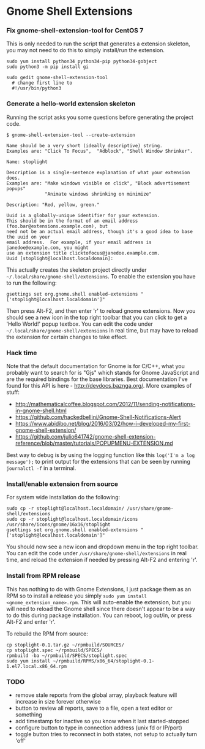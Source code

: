 # Gnome Shell Extensions


### Fix gnome-shell-extension-tool for CentOS 7
This is only needed to run the script that generates a extension skeleton, you may not need to do this to simply install/run the extension.

    sudo yum install python34 python34-pip python34-gobject
    sudo python3 -m pip install gi

    sudo gedit gnome-shell-extension-tool
	  # change first line to
      #!/usr/bin/python3


### Generate a hello-world extension skeleton
Running the script asks you some questions before generating the project code.

    $ gnome-shell-extension-tool --create-extension

	Name should be a very short (ideally descriptive) string.
	Examples are: "Click To Focus",  "Adblock", "Shell Window Shrinker".

	Name: stoplight

	Description is a single-sentence explanation of what your extension does.
	Examples are: "Make windows visible on click", "Block advertisement popups"
		          "Animate windows shrinking on minimize"

	Description: "Red, yellow, green."

	Uuid is a globally-unique identifier for your extension.
	This should be in the format of an email address (foo.bar@extensions.example.com), but
	need not be an actual email address, though it's a good idea to base the uuid on your
	email address.  For example, if your email address is janedoe@example.com, you might
	use an extension title clicktofocus@janedoe.example.com.
	Uuid [stoplight@localhost.localdomain]:

This actually creates the skeleton project directly under `~/.local/share/gnome-shell/extensions`. To enable the extension you have to run the following:

    gsettings set org.gnome.shell enabled-extensions "['stoplight@localhost.localdomain']"

Then press Alt-F2, and then enter 'r' to reload gnome extensions. Now you should see a new icon in the top right toolbar that you can click to get a 'Hello World!' popup textbox. You can edit the code under `~/.local/share/gnome-shell/extensions` in real time, but may have to reload the extension for certain changes to take effect.


### Hack time
Note that the default documentation for Gnome is for C/C++, what you probably want to search for is "Gjs" which stands for Gnome JavaScript and are the required bindings for the base libraries. Best documentation I've found for this API is here - http://devdocs.baznga.org/. More examples of stuff:
 * http://mathematicalcoffee.blogspot.com/2012/11/sending-notifications-in-gnome-shell.html
 * https://github.com/hackedbellini/Gnome-Shell-Notifications-Alert
 * https://www.abidibo.net/blog/2016/03/02/how-i-developed-my-first-gnome-shell-extension/
 * https://github.com/julio641742/gnome-shell-extension-reference/blob/master/tutorials/POPUPMENU-EXTENSION.md

Best way to debug is by using the logging function like this `log('I'm a log message');` to print output for the extensions that can be seen by running `journalctl -f` in a terminal.


### Install/enable extension from source
For system wide installation do the following:

    sudo cp -r stoplight@localhost.localdomain/ /usr/share/gnome-shell/extensions  
    sudo cp -r stoplight@localhost.localdomain/icons /usr/share/icons/gnome/16x16/stoplight
    gsettings set org.gnome.shell enabled-extensions "['stoplight@localhost.localdomain']"

You should now see a new icon and dropdown menu in the top right toolbar. You can edit the code under `/usr/share/gnome-shell/extensions` in real time, and reload the extension if needed by pressing Alt-F2 and entering 'r'.


### Install from RPM release
This has nothing to do with Gnome Extensions, I just package them as an RPM so to install a release you simply `sudo yum install <gnome_extension_name>.rpm`. This will auto-enable the extension, but you will need to reload the Gnome shell since there doesn't appear to be a way to do this during package installation. You can reboot, log out/in, or press Alt-F2 and enter 'r'.

To rebuild the RPM from source:

    cp stoplight-0.1.tar.gz ~/rpmbuild/SOURCES/
    cp stoplight.spec ~/rpmbuild/SPECS/
    rpmbuild -ba ~/rpmbuild/SPECS/stoplight.spec
    sudo yum install ~/rpmbuild/RPMS/x86_64/stoplight-0.1-1.el7.local.x86_64.rpm

### TODO
 * remove stale reports from the global array, playback feature will increase in size forever otherwise
 * button to review all reports, save to a file, open a text editor or something
 * add timestamp for inactive so you know when it last started-stopped
 * configure button to type in connection address (unix fd or IP/port)
 * toggle button tries to reconnect in both states, not setup to actually turn 'off'
